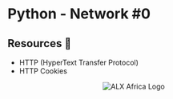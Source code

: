 # Python - Network #0
## Resources :scroll:
 * HTTP (HyperText Transfer Protocol) 
 * HTTP Cookies

<p align="center">
  <img
   src="https://miro.medium.com/v2/resize:fit:700/1*lX5wiJfKf1_1l8QqyGuaPQ.png"
   alt="ALX Africa Logo"
  >
</p>
